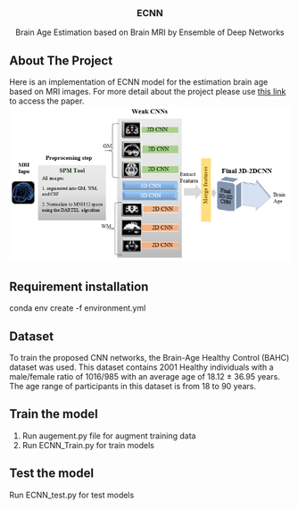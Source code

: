 <div id="top"></div>

<br />
<div align="center">

<h3 align="center">ECNN</h3>

  <p align="center">
    Brain Age Estimation based on Brain MRI by Ensemble of Deep Networks
  </p>
</div>


<!-- ABOUT THE PROJECT -->
## About The Project

Here is an implementation of ECNN model for the estimation brain age  based on MRI images. 
For more detail about the project please use [this link](https://ieeexplore.ieee.org/document/9377399) to access the paper.
![Piplines](./image/ECNN.png?raw=true "Title")

## Requirement installation

conda env create -f environment.yml

## Dataset
To train the proposed CNN networks, the Brain-Age Healthy Control (BAHC) dataset was used. This dataset contains 2001 Healthy individuals with a male/female ratio of 1016/985 with an average age of 18.12 ± 36.95 years. The age range of participants in this dataset is from 18 to 90 years. 

## Train the model

1. Run augement.py file for augment training data
2. Run ECNN_Train.py for train models

## Test the model

 Run ECNN_test.py for test models




